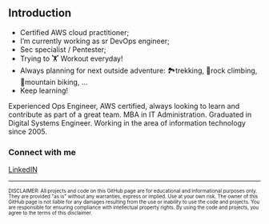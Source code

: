 
## Introduction
- Certified AWS cloud practitioner;
- I’m currently working as sr DevOps engineer;
- Sec specialist / Pentester;
- Trying to 🏋️ Workout everyday!
- Always planning for next outside adventure: 🏞️trekking, 🧗‍rock climbing, 🚵‍mountain biking, ...
- Keep learning!

Experienced Ops Engineer, AWS certified, always looking to learn and contribute as part of a great team.
MBA in IT Administration. Graduated in Digital Systems Engineer.
Working in the area of information technology since 2005.

### Connect with me
[LinkedIN](https://www.linkedin.com/in/viniciusdesouzadutra/)




---

<sup><sub>
DISCLAIMER:
All projects and code on this GitHub page are for educational and informational purposes only. They are provided "as is" without any warranties, express or implied.
Use at your own risk.
The owner of this GitHub page is not liable for any damages resulting from the use or inability to use the code and projects.
You are responsible for ensuring compliance with intellectual property rights.
By using the code and projects, you agree to the terms of this disclaimer.
</sup></sub>
